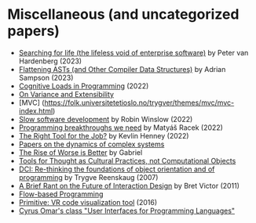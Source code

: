 # Miscellaneous (and uncategorized papers)

- [Searching for life (the lifeless void of enterprise software)](https://www.youtube.com/watch?v=kKDn9FzvRuM) by Peter van Hardenberg (2023)
- [Flattening ASTs (and Other Compiler Data Structures)](https://www.cs.cornell.edu/~asampson/blog/flattening.html) by Adrian Sampson (2023)
- [Cognitive Loads in Programming](https://rpeszek.github.io/posts/2022-08-30-code-cognitiveload.html) (2022)
- [On Variance and Extensibility](https://acko.net/blog/on-variance-and-extensibility/)
- [MVC] (https://folk.universitetetioslo.no/trygver/themes/mvc/mvc-index.html)
- [Slow software development](https://robinwinslow.uk/slow-software-development) by Robin Winslow (2022)
- [Programming breakthroughs we need](https://yoyo-code.com/programming-breakthroughs-we-need/) by Matyáš Racek (2022)
- [The Right Tool for the Job?](https://kevlinhenney.medium.com/the-right-tool-for-the-job-d6d3a80cecf8) by Kevlin Henney (2022)
- [Papers on the dynamics of complex systems](https://neverworkintheory.org/bib/)
- [The Rise of Worse is Better](https://www.dreamsongs.com/RiseOfWorseIsBetter.html) by Gabriel
- [Tools for Thought as Cultural Practices, not Computational Objects](https://www.youtube.com/watch?v=t6uhvFGPUE0)
- [DCI: Re-thinking the foundations of object orientation and of programming](https://vimeo.com/8235394) by Trygve Reenskaug (2007)
- [A Brief Rant on the Future of Interaction Design](https://worrydream.com/ABriefRantOnTheFutureOfInteractionDesign/) by Bret Victor (2011)
- [Flow-based Programming](https://jpaulm.github.io/fbp/)
- [Primitive: VR code visualization tool](https://www.youtube.com/watch?v=40ua8NRyrro) (2016)
- [Cyrus Omar's class "User Interfaces for Programming Languages"](https://web.eecs.umich.edu/~comar/courses/ui-for-pl/)
